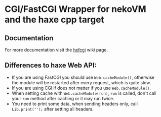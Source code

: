 CGI/FastCGI Wrapper for nekoVM and the haxe cpp target
======================================================

Documentation
--------------
For more documentation visit the [hxfcgi](http://haxe.org/com/libs/hxfcgi) wiki page.


Differences to haxe Web API:
----------------------------
* If you are using FastCGI you should use `Web.cacheModule()`, otherwise the module will be restarted after every request, which is quite slow.
* If you are using CGI if does not matter if you use `Web.cacheModule()`.
* When setting cache with `Web.cacheModule(run)`, `run` is called, don't call your `run` method after caching or it may run twice.
* You need to print some data, when sending headers only, call `Lib.print('');` after setting all headers.
